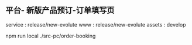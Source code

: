 ## 平台- 新版产品预订-订单填写页

service : release/new-evolute
www     : release/new-evolute
assets  : develop


npm run local ./src-pc/order-booking